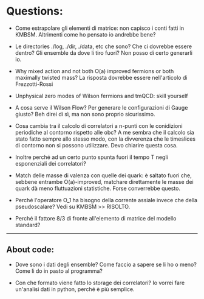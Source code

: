 # Questions:

- Come estrapolare gli elementi di matrice: non capisco i conti fatti in KMBSM. Altrimenti come ho pensato io andrebbe bene?

- Le directories ./log, ./dir, ./data, etc che sono? Che ci dovrebbe essere dentro? Gli ensemble da dove li tiro fuori? Non posso di certo generarli io.

- Why mixed action and not both O(a) improved fermions or both maximally twisted mass?
	La risposta dovrebbe essere nell'articolo di Frezzotti-Rossi

- Unphysical zero modes of Wilson fermions and tmQCD: skill yourself

- A cosa serve il Wilson Flow? Per generare le configurazioni di Gauge giusto? Beh direi di sì, ma non sono proprio sicurissimo.

- Cosa cambia tra il calcolo di correlatori a n-punti con le conidizioni periodiche al contorno rispetto alle obc? A me sembra che il calcolo sia stato fatto sempre allo stesso modo, con la divverenza che le timeslices di contorno non si possono utilizzare. Devo chiarire questa cosa.

- Inoltre perché ad un certo punto spunta fuori il tempo T negli esponenziali dei correlatori?

- Match delle masse di valenza con quelle dei quark: è saltato fuori che, sebbene entrambe O(a)-improved, matchare direttamente le masse dei quark dà meno fluttuazioni statistiche. Forse converrebbe questo.

- Perché l'operatore O_1 ha bisogno della corrente assiale invece che della pseudoscalare? Vedi su KMBSM >> RISOLTO.

- Perché il fattore 8/3 di fronte all'elemento di matrice del modello standard? 

***

## About code:

- Dove sono i dati degli ensemble? Come faccio a sapere se li ho o meno? Come li do in pasto al programma?

- Con che formato viene fatto lo storage dei correlatori? Io vorrei fare un'analisi dati in python, perché è più semplice. 
